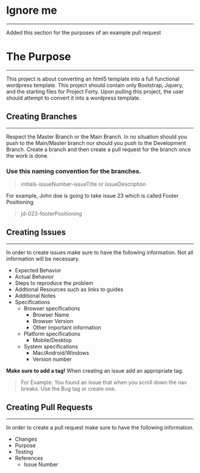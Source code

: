 # Ignore me
***
Added this section for the purposes of an example pull request

# The Purpose
***
This project is about converting an html5 template into a full functional wordpress template. This project should contain only Bootstrap, Jquery, and the starting files for Project Forty. Upon pulling this project, the user should attempt to convert it into a wordpress template.

## Creating Branches
***
Respect the Master Branch or the Main Branch. In no situation should you push to the Main/Master branch nor should you push to the Development Branch. Create a branch and then create a pull request for the branch once the work is done.

### Use this naming convention for the branches.

> initials-issueNumber-issueTitle or issueDescription

For example, John doe is going to take issue 23 which is called Footer Positioning

> jd-023-footerPositioning

## Creating Issues
***
In order to create issues make sure to have the following information. Not all information will be necessary.

- Expected Behavior
- Actual Behavior
- Steps to reproduce the problem
- Addtional Resources such as links to guides
- Additional Notes
- Specifications
    - Browser specifications
        - Browser Name
        - Browser Version
        - Other important information
    - Platform specifications
        - Mobile/Desktop
    - System specifications
        - Mac/Android/Windows
        - Version number

 **Make sure to add a tag!** When creating an issue add an appropriate tag. 
 
 > For Example: You found an issue that when you scroll down the nav breaks. Use the Bug tag or create one.

## Creating Pull Requests
***
In order to create a pull request make sure to have the following information. 
- Changes
- Purpose
- Testing
- References
    - Issue Number 
